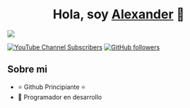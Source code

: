 <div align="center">
<h1 align="center">Hola, soy <a href="https://youtube.com/@alexanderromeroramirez">Alexander</a> 👋</h1>
</div>
<img src="https://img.freepik.com/free-vector/notion-cover-template-design_742173-15961.jpg?t=st=1731891283~exp=1731894883~hmac=c77f17e1708c751c4c183047895dc15c67cb1c0c2b2330733ed03a2df11edd47&w=1380">

[![YouTube Channel Subscribers](https://img.shields.io/youtube/channel/subscribers/@ALEXANDERROMERORAMIREZ?style=social)](https://youtube.com/@ALEXANDERROMERORAMIREZ)
[![GitHub followers](https://img.shields.io/github/followers/AlexR2006?style=social)](https://github.com/AlexR2006)

## Sobre mi

- ⭐ Github Principiante ⭐ 
- 📲 Programador en desarrollo
<br>
